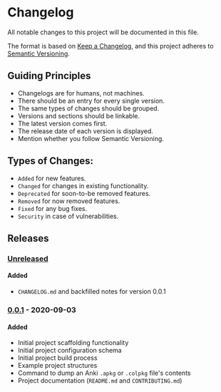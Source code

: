 # Changelog

All notable changes to this project will be documented in this file.

The format is based on [Keep a Changelog], and this project adheres to
[Semantic Versioning].

## Guiding Principles

- Changelogs are for humans, not machines.
- There should be an entry for every single version.
- The same types of changes should be grouped.
- Versions and sections should be linkable.
- The latest version comes first.
- The release date of each version is displayed.
- Mention whether you follow Semantic Versioning.

## Types of Changes:

- `Added` for new features.
- `Changed` for changes in existing functionality.
- `Deprecated` for soon-to-be removed features.
- `Removed` for now removed features.
- `Fixed` for any bug fixes.
- `Security` in case of vulnerabilities.

## Releases

### [Unreleased]
#### Added
- `CHANGELOG.md` and backfilled notes for version 0.0.1

### [0.0.1] - 2020-09-03
#### Added
- Initial project scaffolding functionality
- Initial project configuration schema
- Initial project build process
- Example project structures
- Command to dump an Anki `.apkg` or `.colpkg` file's contents
- Project documentation (`README.md` and `CONTRIBUTING.md`)


<!-- releases -->

[Unreleased]: https://gitlab.com/x4ku/panki/-/tree/master/
[0.0.1]: https://gitlab.com/x4ku/panki/-/tree/0.0.1


<!-- links -->

[Keep a Changelog]: https://keepachangelog.com/en/1.0.0/
[Semantic Versioning]: https://semver.org/spec/v2.0.0.html
